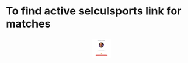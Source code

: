 # To find active selculsports link for matches

<div>
    <div align="center" width="100%" >
        <img src='https://github.com/oguznsari/statusServer/blob/main/public/site.png' alt='acunabe'
            style="display: inline-block; margin: 5px; height: 50px;">
    </div>
</div>
